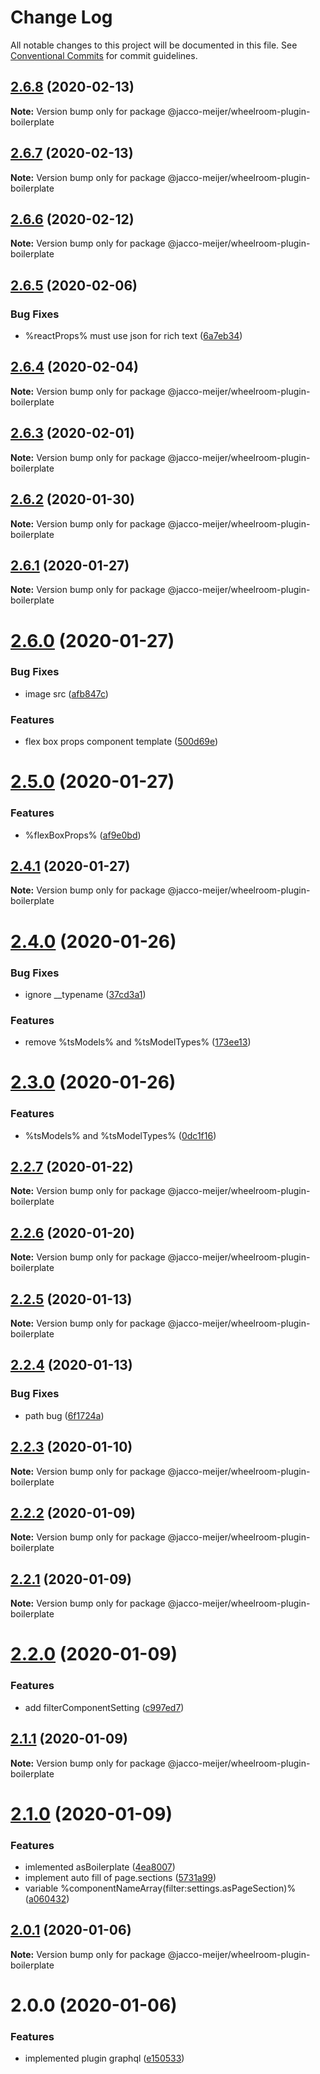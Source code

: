 # Change Log

All notable changes to this project will be documented in this file.
See [Conventional Commits](https://conventionalcommits.org) for commit guidelines.

## [2.6.8](https://github.com/jaccomeijer/wheelroom/compare/@jacco-meijer/wheelroom-plugin-boilerplate@2.6.7...@jacco-meijer/wheelroom-plugin-boilerplate@2.6.8) (2020-02-13)

**Note:** Version bump only for package @jacco-meijer/wheelroom-plugin-boilerplate





## [2.6.7](https://github.com/jaccomeijer/wheelroom/compare/@jacco-meijer/wheelroom-plugin-boilerplate@2.6.6...@jacco-meijer/wheelroom-plugin-boilerplate@2.6.7) (2020-02-13)

**Note:** Version bump only for package @jacco-meijer/wheelroom-plugin-boilerplate





## [2.6.6](https://github.com/jaccomeijer/wheelroom/compare/@jacco-meijer/wheelroom-plugin-boilerplate@2.6.5...@jacco-meijer/wheelroom-plugin-boilerplate@2.6.6) (2020-02-12)

**Note:** Version bump only for package @jacco-meijer/wheelroom-plugin-boilerplate





## [2.6.5](https://github.com/jaccomeijer/wheelroom/compare/@jacco-meijer/wheelroom-plugin-boilerplate@2.6.4...@jacco-meijer/wheelroom-plugin-boilerplate@2.6.5) (2020-02-06)


### Bug Fixes

* %reactProps% must use json for rich text ([6a7eb34](https://github.com/jaccomeijer/wheelroom/commit/6a7eb34))





## [2.6.4](https://github.com/jaccomeijer/wheelroom/compare/@jacco-meijer/wheelroom-plugin-boilerplate@2.6.3...@jacco-meijer/wheelroom-plugin-boilerplate@2.6.4) (2020-02-04)

**Note:** Version bump only for package @jacco-meijer/wheelroom-plugin-boilerplate





## [2.6.3](https://github.com/jaccomeijer/wheelroom/compare/@jacco-meijer/wheelroom-plugin-boilerplate@2.6.2...@jacco-meijer/wheelroom-plugin-boilerplate@2.6.3) (2020-02-01)

**Note:** Version bump only for package @jacco-meijer/wheelroom-plugin-boilerplate





## [2.6.2](https://github.com/jaccomeijer/wheelroom/compare/@jacco-meijer/wheelroom-plugin-boilerplate@2.6.1...@jacco-meijer/wheelroom-plugin-boilerplate@2.6.2) (2020-01-30)

**Note:** Version bump only for package @jacco-meijer/wheelroom-plugin-boilerplate





## [2.6.1](https://github.com/jaccomeijer/wheelroom/compare/@jacco-meijer/wheelroom-plugin-boilerplate@2.6.0...@jacco-meijer/wheelroom-plugin-boilerplate@2.6.1) (2020-01-27)

**Note:** Version bump only for package @jacco-meijer/wheelroom-plugin-boilerplate





# [2.6.0](https://github.com/jaccomeijer/wheelroom/compare/@jacco-meijer/wheelroom-plugin-boilerplate@2.5.0...@jacco-meijer/wheelroom-plugin-boilerplate@2.6.0) (2020-01-27)


### Bug Fixes

* image src ([afb847c](https://github.com/jaccomeijer/wheelroom/commit/afb847c))


### Features

* flex box props component template ([500d69e](https://github.com/jaccomeijer/wheelroom/commit/500d69e))





# [2.5.0](https://github.com/jaccomeijer/wheelroom/compare/@jacco-meijer/wheelroom-plugin-boilerplate@2.4.1...@jacco-meijer/wheelroom-plugin-boilerplate@2.5.0) (2020-01-27)


### Features

* %flexBoxProps% ([af9e0bd](https://github.com/jaccomeijer/wheelroom/commit/af9e0bd))





## [2.4.1](https://github.com/jaccomeijer/wheelroom/compare/@jacco-meijer/wheelroom-plugin-boilerplate@2.4.0...@jacco-meijer/wheelroom-plugin-boilerplate@2.4.1) (2020-01-27)

**Note:** Version bump only for package @jacco-meijer/wheelroom-plugin-boilerplate





# [2.4.0](https://github.com/jaccomeijer/wheelroom/compare/@jacco-meijer/wheelroom-plugin-boilerplate@2.3.0...@jacco-meijer/wheelroom-plugin-boilerplate@2.4.0) (2020-01-26)


### Bug Fixes

* ignore __typename ([37cd3a1](https://github.com/jaccomeijer/wheelroom/commit/37cd3a176b38c5abc86f9b7f1b4b4bf204763759))


### Features

* remove %tsModels% and %tsModelTypes% ([173ee13](https://github.com/jaccomeijer/wheelroom/commit/173ee139d4a342fe15b4ee1ab6eab22b5b38904c))





# [2.3.0](https://github.com/jaccomeijer/wheelroom/compare/@jacco-meijer/wheelroom-plugin-boilerplate@2.2.7...@jacco-meijer/wheelroom-plugin-boilerplate@2.3.0) (2020-01-26)


### Features

* %tsModels% and %tsModelTypes% ([0dc1f16](https://github.com/jaccomeijer/wheelroom/commit/0dc1f1639ce83103e9b67a38135a3245052bb3f7))





## [2.2.7](https://github.com/jaccomeijer/wheelroom/compare/@jacco-meijer/wheelroom-plugin-boilerplate@2.2.6...@jacco-meijer/wheelroom-plugin-boilerplate@2.2.7) (2020-01-22)

**Note:** Version bump only for package @jacco-meijer/wheelroom-plugin-boilerplate





## [2.2.6](https://github.com/jaccomeijer/wheelroom/compare/@jacco-meijer/wheelroom-plugin-boilerplate@2.2.5...@jacco-meijer/wheelroom-plugin-boilerplate@2.2.6) (2020-01-20)

**Note:** Version bump only for package @jacco-meijer/wheelroom-plugin-boilerplate





## [2.2.5](https://github.com/jaccomeijer/wheelroom/compare/@jacco-meijer/wheelroom-plugin-boilerplate@2.2.4...@jacco-meijer/wheelroom-plugin-boilerplate@2.2.5) (2020-01-13)

**Note:** Version bump only for package @jacco-meijer/wheelroom-plugin-boilerplate





## [2.2.4](https://github.com/jaccomeijer/wheelroom/compare/@jacco-meijer/wheelroom-plugin-boilerplate@2.2.3...@jacco-meijer/wheelroom-plugin-boilerplate@2.2.4) (2020-01-13)


### Bug Fixes

* path bug ([6f1724a](https://github.com/jaccomeijer/wheelroom/commit/6f1724a28302002942931fc5f1efa56c554f78ee))





## [2.2.3](https://github.com/jaccomeijer/wheelroom/compare/@jacco-meijer/wheelroom-plugin-boilerplate@2.2.2...@jacco-meijer/wheelroom-plugin-boilerplate@2.2.3) (2020-01-10)

**Note:** Version bump only for package @jacco-meijer/wheelroom-plugin-boilerplate





## [2.2.2](https://github.com/jaccomeijer/wheelroom/compare/@jacco-meijer/wheelroom-plugin-boilerplate@2.2.1...@jacco-meijer/wheelroom-plugin-boilerplate@2.2.2) (2020-01-09)

**Note:** Version bump only for package @jacco-meijer/wheelroom-plugin-boilerplate





## [2.2.1](https://github.com/jaccomeijer/wheelroom/compare/@jacco-meijer/wheelroom-plugin-boilerplate@2.2.0...@jacco-meijer/wheelroom-plugin-boilerplate@2.2.1) (2020-01-09)

**Note:** Version bump only for package @jacco-meijer/wheelroom-plugin-boilerplate





# [2.2.0](https://github.com/jaccomeijer/wheelroom/compare/@jacco-meijer/wheelroom-plugin-boilerplate@2.1.1...@jacco-meijer/wheelroom-plugin-boilerplate@2.2.0) (2020-01-09)


### Features

* add filterComponentSetting ([c997ed7](https://github.com/jaccomeijer/wheelroom/commit/c997ed7))





## [2.1.1](https://github.com/jaccomeijer/wheelroom/compare/@jacco-meijer/wheelroom-plugin-boilerplate@2.1.0...@jacco-meijer/wheelroom-plugin-boilerplate@2.1.1) (2020-01-09)

**Note:** Version bump only for package @jacco-meijer/wheelroom-plugin-boilerplate





# [2.1.0](https://github.com/jaccomeijer/wheelroom/compare/@jacco-meijer/wheelroom-plugin-boilerplate@2.0.1...@jacco-meijer/wheelroom-plugin-boilerplate@2.1.0) (2020-01-09)


### Features

* imlemented asBoilerplate ([4ea8007](https://github.com/jaccomeijer/wheelroom/commit/4ea8007))
* implement auto fill of page.sections ([5731a99](https://github.com/jaccomeijer/wheelroom/commit/5731a99))
* variable %componentNameArray(filter:settings.asPageSection)% ([a060432](https://github.com/jaccomeijer/wheelroom/commit/a060432))





## [2.0.1](https://github.com/jaccomeijer/wheelroom/compare/@jacco-meijer/wheelroom-plugin-boilerplate@2.0.0...@jacco-meijer/wheelroom-plugin-boilerplate@2.0.1) (2020-01-06)

**Note:** Version bump only for package @jacco-meijer/wheelroom-plugin-boilerplate





# 2.0.0 (2020-01-06)


### Features

* implemented plugin graphql ([e150533](https://github.com/jaccomeijer/wheelroom/commit/e15053382562e2fde4e3a9fc92753bf969ac5cde))
